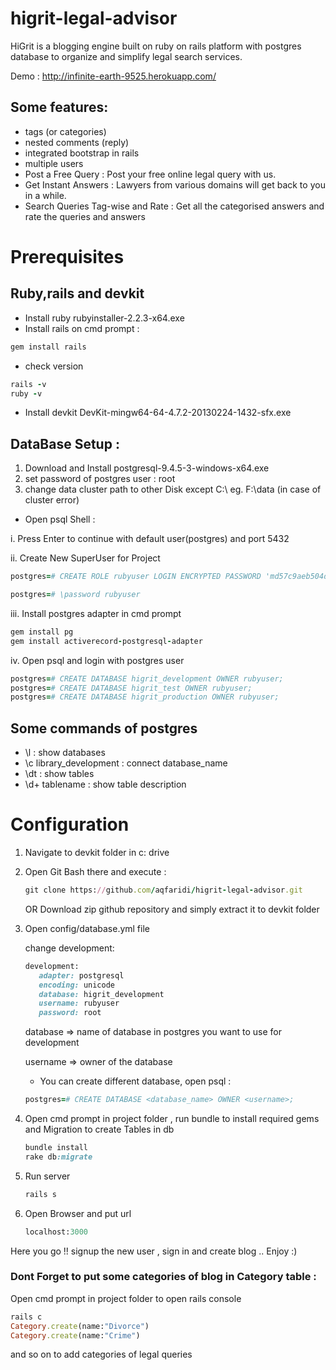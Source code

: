 # higrit-legal-advisor

HiGrit is a blogging engine built on ruby on rails platform with postgres database to organize and simplify legal search services.

Demo : http://infinite-earth-9525.herokuapp.com/

## Some features:

- tags (or categories)
- nested comments (reply)
- integrated bootstrap in rails
- multiple users
- Post a Free Query : Post your free online legal query with us.
- Get Instant Answers : Lawyers from various domains will get back to you in a while.
- Search Queries Tag-wise and Rate : Get all the categorised answers and rate the queries and answers

# Prerequisites

## Ruby,rails and devkit 
- Install ruby rubyinstaller-2.2.3-x64.exe
- Install rails on cmd prompt : 
```ruby
gem install rails 
```
- check version 
```ruby
rails -v
ruby -v
```

- Install devkit DevKit-mingw64-64-4.7.2-20130224-1432-sfx.exe

##  DataBase Setup :

1. Download and Install postgresql-9.4.5-3-windows-x64.exe
2. set password of postgres user : root
3. change data cluster path to other Disk except C:\   eg. F:\data (in case of cluster error)
 
- Open psql Shell : 

i. Press Enter to continue with default user(postgres) and port 5432

ii. Create New SuperUser for Project 
```ruby
postgres=# CREATE ROLE rubyuser LOGIN ENCRYPTED PASSWORD 'md57c9aeb504d6af71fa00e37ca8336a466' SUPERUSER INHERIT NOCREATEDB NOCREATEROLE NOREPLICATION;

postgres=# \password rubyuser
```

iii. Install postgres adapter in cmd prompt
```ruby
gem install pg
gem install activerecord-postgresql-adapter
```
iv. Open psql and login with postgres user
```ruby
postgres=# CREATE DATABASE higrit_development OWNER rubyuser;
postgres=# CREATE DATABASE higrit_test OWNER rubyuser;
postgres=# CREATE DATABASE higrit_production OWNER rubyuser;
```

## Some commands of postgres 

- \l : show databases
- \c library_development : connect database_name
- \dt : show tables
- \d+ tablename  : show table description


# Configuration

1. Navigate to devkit folder in c: drive
2. Open Git Bash there and execute : 
	```ruby
	git clone https://github.com/aqfaridi/higrit-legal-advisor.git
	```
	OR
	Download zip github repository and simply extract it to devkit folder 

3. Open config/database.yml file 

	change development: 
	```ruby
	development:
	   adapter: postgresql
	   encoding: unicode
	   database: higrit_development
	   username: rubyuser 
	   password: root
	```

	database => name of database in postgres you want to use for development

	username => owner of the database



	- You can create different database, open psql : 
	```ruby
	postgres=# CREATE DATABASE <database_name> OWNER <username>;
	```

4. Open cmd prompt in project folder , run bundle to install required gems and Migration to create Tables in db

	```ruby
	bundle install 
	rake db:migrate
	```

5. Run server 

	```ruby
	rails s
	```

6. Open Browser and put url

	```ruby
	localhost:3000
	```
	
Here you go !! signup the new user , sign in and create blog .. Enjoy :)


### Dont Forget to put some categories of blog in Category table : 

Open cmd prompt in project folder to open rails console

```ruby
rails c
Category.create(name:"Divorce")
Category.create(name:"Crime")
```

and so on to add categories of legal queries

